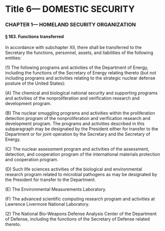 
# Title 6— DOMESTIC SECURITY
### CHAPTER 1— HOMELAND SECURITY ORGANIZATION
#### § 183. Functions transferred

In accordance with subchapter XII, there shall be transferred to the Secretary the functions, personnel, assets, and liabilities of the following entities:

(1) The following programs and activities of the Department of Energy, including the functions of the Secretary of Energy relating thereto (but not including programs and activities relating to the strategic nuclear defense posture of the United States):

(A) The chemical and biological national security and supporting programs and activities of the nonproliferation and verification research and development program.

(B) The nuclear smuggling programs and activities within the proliferation detection program of the nonproliferation and verification research and development program. The programs and activities described in this subparagraph may be designated by the President either for transfer to the Department or for joint operation by the Secretary and the Secretary of Energy.

(C) The nuclear assessment program and activities of the assessment, detection, and cooperation program of the international materials protection and cooperation program.

(D) Such life sciences activities of the biological and environmental research program related to microbial pathogens as may be designated by the President for transfer to the Department.

(E) The Environmental Measurements Laboratory.

(F) The advanced scientific computing research program and activities at Lawrence Livermore National Laboratory.

(2) The National Bio-Weapons Defense Analysis Center of the Department of Defense, including the functions of the Secretary of Defense related thereto.
